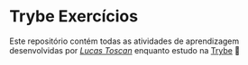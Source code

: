 # Trybe Exercícios 

Este repositório contém todas as atividades de aprendizagem desenvolvidas por _[Lucas Toscan](https://www.linkedin.com/in/lucastoscan/)_ enquanto estudo na [Trybe](https://www.betrybe.com/) 🚀
